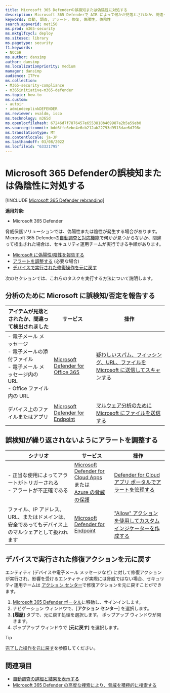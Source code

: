 ```yaml
---
title: Microsoft 365 Defenderの誤検知または偽陰性に対処する
description: Microsoft 365 Defenderで AIR によって何かが見落とされたか、間違って検出されましたか? 分析のために誤検知または偽陰性を Microsoft に送信する方法について説明します。
keywords: 自動, 調査, アラート, 修復, 偽陽性, 偽陰性
search.appverid: met150
ms.prod: m365-security
ms.mktglfcycl: deploy
ms.sitesec: library
ms.pagetype: security
f1.keywords:
- NOCSH
ms.author: dansimp
author: dansimp
ms.localizationpriority: medium
manager: dansimp
audience: ITPro
ms.collection:
- M365-security-compliance
- m365initiative-m365-defender
ms.topic: how-to
ms.custom:
- autoir
- admindeeplinkDEFENDER
ms.reviewer: evaldm, isco
ms.technology: m365d
ms.openlocfilehash: 67246d7f7876457e6553818b469987a2b5a59eb0
ms.sourcegitcommit: bdd6ffc6ebe4e6cb212ab22793d9513dae6d798c
ms.translationtype: MT
ms.contentlocale: ja-JP
ms.lasthandoff: 03/08/2022
ms.locfileid: "63321795"
---
```

# <a name="address-false-positives-or-false-negatives-in-microsoft-365-defender"></a>Microsoft 365 Defenderの誤検知または偽陰性に対処する

[!INCLUDE [Microsoft 365 Defender rebranding](../includes/microsoft-defender.md)]

**適用対象:**
- Microsoft 365 Defender

脅威保護ソリューションでは、偽陽性または陰性が発生する場合があります。 Microsoft 365 Defenderの[自動調査と対応機能](m365d-autoir.md)で何かが見つからないか、間違って検出された場合は、セキュリティ運用チームが実行できる手順があります。

- [Microsoft に偽陽性/陰性を報告する](#report-a-false-positivenegative-to-microsoft-for-analysis)
- [アラートを調整する](#adjust-an-alert-to-prevent-false-positives-from-recurring) (必要な場合)
- [デバイスで実行された修復操作を元に戻す](#undo-a-remediation-action-that-was-taken-on-a-device)

次のセクションでは、これらのタスクを実行する方法について説明します。

## <a name="report-a-false-positivenegative-to-microsoft-for-analysis"></a>分析のために Microsoft に誤検知/否定を報告する

|アイテムが見落とされたか、間違って検出されました |サービス  |操作  |
|---------|---------|---------|
|- 電子メール メッセージ <br/>- 電子メールの添付ファイル <br/>- 電子メール メッセージ内の URL<br/>- Office ファイル内の URL      |[Microsoft Defender for Office 365](/microsoft-365/security/office-365-security/defender-for-office-365)        |[疑わしいスパム、フィッシング、URL、ファイルを Microsoft に送信してスキャンする](../office-365-security/admin-submission.md)         |
|デバイス上のファイルまたはアプリ    |[Microsoft Defender for Endpoint](/windows/security/threat-protection)         |[マルウェア分析のために Microsoft にファイルを送信する](https://www.microsoft.com/wdsi/filesubmission)         |

## <a name="adjust-an-alert-to-prevent-false-positives-from-recurring"></a>誤検知が繰り返されないようにアラートを調整する

|シナリオ |サービス |操作 |
|--------|--------|--------|
|- 正当な使用によってアラートがトリガーされる <br/>- アラートが不正確である    |[Microsoft Defender for Cloud Apps](/cloud-app-security)<br/> または <br/>[Azure の脅威の保護](/azure/security/fundamentals/threat-detection)         |[Defender for Cloud アプリ ポータルでアラートを管理する](/cloud-app-security/managing-alerts)         |
|ファイル、IP アドレス、URL、またはドメインは、安全であってもデバイス上のマルウェアとして扱われます|[Microsoft Defender for Endpoint](/windows/security/threat-protection) |["Allow" アクションを使用してカスタム インジケーターを作成する](/windows/security/threat-protection/microsoft-defender-atp/manage-indicators) |

## <a name="undo-a-remediation-action-that-was-taken-on-a-device"></a>デバイスで実行された修復アクションを元に戻す

エンティティ (デバイスや電子メール メッセージなど) に対して修復アクションが実行され、影響を受けるエンティティが実際には脅威ではない場合、セキュリティ運用チームは [アクション センター](m365d-action-center.md)で修復アクションを元に戻すことができます。

1. <a href="https://go.microsoft.com/fwlink/p/?linkid=2077139" target="_blank">Microsoft 365 Defender ポータル</a>に移動し、サインインします。 
2. ナビゲーション ウィンドウで、[**アクション センター**] を選択します。 
3. **[履歴]** タブで、元に戻す処理を選択します。 ポップアップ ウィンドウが開きます。
4. ポップアップ ウィンドウで **[元に戻す]** を選択します。

> [!TIP]
> [完了した操作を元に戻す](m365d-autoir-actions.md#undo-completed-actions)を参照してください。

## <a name="see-also"></a>関連項目

- [自動調査の詳細と結果を表示する](m365d-autoir-results.md)
- [Microsoft 365 Defender の高度な捜索により、脅威を積極的に捜索する](advanced-hunting-overview.md)
